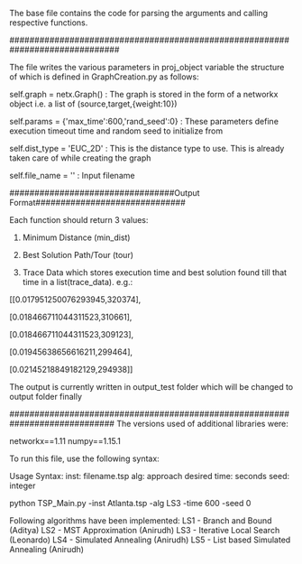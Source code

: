 
The base file contains the code for parsing the arguments and calling respective functions.
##############################################################################
The file writes the various parameters in proj_object variable the structure of which is defined in GraphCreation.py as follows:

self.graph = netx.Graph() : The graph is stored in the form of a networkx object i.e. a list of (source,target,{weight:10})
self.params = {'max_time':600,'rand_seed':0} : These parameters define execution timeout time and random seed to initialize from
self.dist_type = 'EUC_2D' : This is the distance type to use. This is already taken care of while creating the graph
self.file_name = '' : Input filename

#################################Output Format##############################
Each function should return 3 values:

1. Minimum Distance (min_dist)
2. Best Solution Path/Tour (tour)
3. Trace Data which stores execution time and best solution found till that time in a list(trace_data). e.g.:
[[0.017951250076293945,320374],
[0.018466711044311523,310661],
[0.018466711044311523,309123],
[0.01945638656616211,299464],
[0.02145218849182129,294938]]

The output is currently written in output_test folder which will be changed to output folder finally

#############################################################################
The versions used of additional libraries were:

networkx==1.11
numpy==1.15.1

To run this file, use the following syntax:

Usage Syntax: 
inst: filename.tsp
alg: approach desired
time: seconds
seed: integer

python TSP_Main.py -inst Atlanta.tsp -alg LS3 -time 600 -seed 0

Following algorithms have been implemented:
LS1 - Branch and Bound (Aditya)
LS2 - MST Approximation (Anirudh)
LS3 - Iterative Local Search (Leonardo)
LS4 - Simulated Annealing (Anirudh)
LS5 - List based Simulated Annealing (Anirudh)
